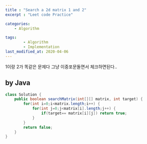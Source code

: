 ```yaml
---
title : "Search a 2d matrix 1 and 2"
excerpt : "Leet code Practice"

categories:
    - Algorithm

tags:
        - Algorithm
        - Implementation
last_modified_at: 2020-04-06
---
```


1이랑 2가 똑같은 문제다
그냥 이중포문돌면서 체크하면된다..

## by Java

```java
class Solution {
    public boolean searchMatrix(int[][] matrix, int target) {
        for(int i=0;i<matrix.length;i++) {
            for(int j=0;j<matrix[i].length;j++) {
                if(target== matrix[i][j]) return true;
            }
        }
        return false;
    }
}
```